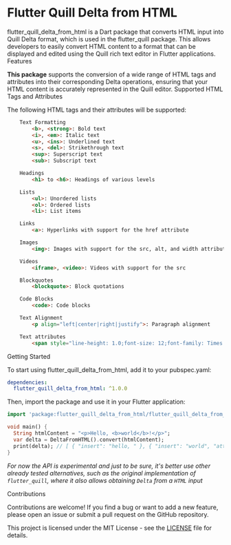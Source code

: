 # Flutter Quill Delta from HTML

flutter_quill_delta_from_html is a Dart package that converts HTML input into Quill Delta format, which is used in the flutter_quill package. This allows developers to easily convert HTML content to a format that can be displayed and edited using the Quill rich text editor in Flutter applications.
Features

**This package** supports the conversion of a wide range of HTML tags and attributes into their corresponding Delta operations, ensuring that your HTML content is accurately represented in the Quill editor.
Supported HTML Tags and Attributes

The following HTML tags and their attributes will be supported:

```html
    Text Formatting
        <b>, <strong>: Bold text
        <i>, <em>: Italic text
        <u>, <ins>: Underlined text
        <s>, <del>: Strikethrough text
        <sup>: Superscript text
        <sub>: Subscript text

    Headings
        <h1> to <h6>: Headings of various levels

    Lists
        <ul>: Unordered lists
        <ol>: Ordered lists
        <li>: List items

    Links
        <a>: Hyperlinks with support for the href attribute

    Images
        <img>: Images with support for the src, alt, and width attributes

    Videos 
        <iframe>, <video>: Videos with support for the src

    Blockquotes
        <blockquote>: Block quotations

    Code Blocks
        <code>: Code blocks

    Text Alignment
        <p align="left|center|right|justify">: Paragraph alignment

    Text attributes
        <span style="line-height: 1.0;font-size: 12;font-family: Times New Roman">: Span attributes
```

Getting Started

To start using flutter_quill_delta_from_html, add it to your pubspec.yaml:

```yaml
dependencies:
  flutter_quill_delta_from_html: ^1.0.0
```

Then, import the package and use it in your Flutter application:

```dart
import 'package:flutter_quill_delta_from_html/flutter_quill_delta_from_html.dart';

void main() {
  String htmlContent = "<p>Hello, <b>world</b>!</p>";
  var delta = DeltaFromHTML().convert(htmlContent);
  print(delta); // [ { "insert": "hello, " }, { "insert": "world", "attributes": {"bold": true} }, { "insert": "!" }, { "insert": "\n" } ]
}
```

_For now the API is experimental and just to be sure, it's better use other already 
tested alternatives, such as the original implementation of `flutter_quill`, where it also 
allows obtaining `Delta` from a `HTML` input_

Contributions

Contributions are welcome! If you find a bug or want to add a new feature, please open an issue or submit a pull request on the GitHub repository.

This project is licensed under the MIT License - see the [LICENSE](https://github.com/CatHood0/flutter_quill_delta_from_html/blob/Main/LICENSE) file for details.
